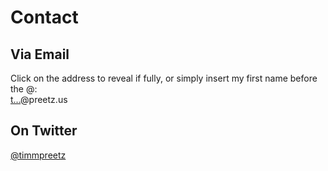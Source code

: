# Contact

## Via Email

Click on the address to reveal if fully, or simply insert my first name before the @:  
<a href="http://www.google.com/recaptcha/mailhide/d?k=01z-B7WPy9l7lIVqnXOsw70w==&amp;c=rlJq_c3xqCgQqim8CIN31w==" onclick="window.open('http://www.google.com/recaptcha/mailhide/d?k\07501z-B7WPy9l7lIVqnXOsw70w\75\75\46c\75rlJq_c3xqCgQqim8CIN31w\75\075', '', 'toolbar=0,scrollbars=0,location=0,statusbar=0,menubar=0,resizable=0,width=500,height=300'); return false;" title="Reveal this e-mail address">t...</a>@preetz.us

## On Twitter

[@timmpreetz](https://twitter.com/timmpreetz)
